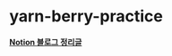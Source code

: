# yarn-berry-practice

[**Notion 블로그 정리글**](https://minjman2659.notion.site/220215-yarn-berry-9a40e3a614b44de098e0ec8ad79b3c77)
